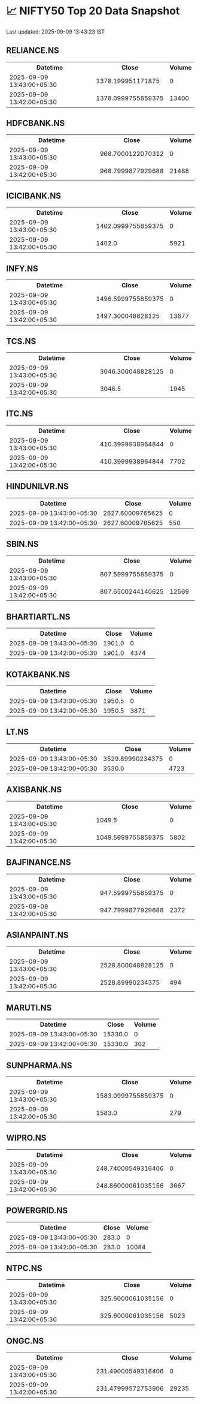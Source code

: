 # 📈 NIFTY50 Top 20 Data Snapshot

Last updated: 2025-09-09 13:43:23 IST

## RELIANCE.NS

<table>
  <tr><th>Datetime</th><th>Close</th><th>Volume</th></tr>
  <tr><td>2025-09-09 13:43:00+05:30</td><td>1378.199951171875</td><td>0</td></tr>
  <tr><td>2025-09-09 13:42:00+05:30</td><td>1378.0999755859375</td><td>13400</td></tr>
</table>

## HDFCBANK.NS

<table>
  <tr><th>Datetime</th><th>Close</th><th>Volume</th></tr>
  <tr><td>2025-09-09 13:43:00+05:30</td><td>968.7000122070312</td><td>0</td></tr>
  <tr><td>2025-09-09 13:42:00+05:30</td><td>968.7999877929688</td><td>21488</td></tr>
</table>

## ICICIBANK.NS

<table>
  <tr><th>Datetime</th><th>Close</th><th>Volume</th></tr>
  <tr><td>2025-09-09 13:43:00+05:30</td><td>1402.0999755859375</td><td>0</td></tr>
  <tr><td>2025-09-09 13:42:00+05:30</td><td>1402.0</td><td>5921</td></tr>
</table>

## INFY.NS

<table>
  <tr><th>Datetime</th><th>Close</th><th>Volume</th></tr>
  <tr><td>2025-09-09 13:43:00+05:30</td><td>1496.5999755859375</td><td>0</td></tr>
  <tr><td>2025-09-09 13:42:00+05:30</td><td>1497.300048828125</td><td>13677</td></tr>
</table>

## TCS.NS

<table>
  <tr><th>Datetime</th><th>Close</th><th>Volume</th></tr>
  <tr><td>2025-09-09 13:43:00+05:30</td><td>3046.300048828125</td><td>0</td></tr>
  <tr><td>2025-09-09 13:42:00+05:30</td><td>3046.5</td><td>1945</td></tr>
</table>

## ITC.NS

<table>
  <tr><th>Datetime</th><th>Close</th><th>Volume</th></tr>
  <tr><td>2025-09-09 13:43:00+05:30</td><td>410.3999938964844</td><td>0</td></tr>
  <tr><td>2025-09-09 13:42:00+05:30</td><td>410.3999938964844</td><td>7702</td></tr>
</table>

## HINDUNILVR.NS

<table>
  <tr><th>Datetime</th><th>Close</th><th>Volume</th></tr>
  <tr><td>2025-09-09 13:43:00+05:30</td><td>2627.60009765625</td><td>0</td></tr>
  <tr><td>2025-09-09 13:42:00+05:30</td><td>2627.60009765625</td><td>550</td></tr>
</table>

## SBIN.NS

<table>
  <tr><th>Datetime</th><th>Close</th><th>Volume</th></tr>
  <tr><td>2025-09-09 13:43:00+05:30</td><td>807.5999755859375</td><td>0</td></tr>
  <tr><td>2025-09-09 13:42:00+05:30</td><td>807.6500244140625</td><td>12569</td></tr>
</table>

## BHARTIARTL.NS

<table>
  <tr><th>Datetime</th><th>Close</th><th>Volume</th></tr>
  <tr><td>2025-09-09 13:43:00+05:30</td><td>1901.0</td><td>0</td></tr>
  <tr><td>2025-09-09 13:42:00+05:30</td><td>1901.0</td><td>4374</td></tr>
</table>

## KOTAKBANK.NS

<table>
  <tr><th>Datetime</th><th>Close</th><th>Volume</th></tr>
  <tr><td>2025-09-09 13:43:00+05:30</td><td>1950.5</td><td>0</td></tr>
  <tr><td>2025-09-09 13:42:00+05:30</td><td>1950.5</td><td>3871</td></tr>
</table>

## LT.NS

<table>
  <tr><th>Datetime</th><th>Close</th><th>Volume</th></tr>
  <tr><td>2025-09-09 13:43:00+05:30</td><td>3529.89990234375</td><td>0</td></tr>
  <tr><td>2025-09-09 13:42:00+05:30</td><td>3530.0</td><td>4723</td></tr>
</table>

## AXISBANK.NS

<table>
  <tr><th>Datetime</th><th>Close</th><th>Volume</th></tr>
  <tr><td>2025-09-09 13:43:00+05:30</td><td>1049.5</td><td>0</td></tr>
  <tr><td>2025-09-09 13:42:00+05:30</td><td>1049.5999755859375</td><td>5802</td></tr>
</table>

## BAJFINANCE.NS

<table>
  <tr><th>Datetime</th><th>Close</th><th>Volume</th></tr>
  <tr><td>2025-09-09 13:43:00+05:30</td><td>947.5999755859375</td><td>0</td></tr>
  <tr><td>2025-09-09 13:42:00+05:30</td><td>947.7999877929688</td><td>2372</td></tr>
</table>

## ASIANPAINT.NS

<table>
  <tr><th>Datetime</th><th>Close</th><th>Volume</th></tr>
  <tr><td>2025-09-09 13:43:00+05:30</td><td>2528.800048828125</td><td>0</td></tr>
  <tr><td>2025-09-09 13:42:00+05:30</td><td>2528.89990234375</td><td>494</td></tr>
</table>

## MARUTI.NS

<table>
  <tr><th>Datetime</th><th>Close</th><th>Volume</th></tr>
  <tr><td>2025-09-09 13:43:00+05:30</td><td>15330.0</td><td>0</td></tr>
  <tr><td>2025-09-09 13:42:00+05:30</td><td>15330.0</td><td>302</td></tr>
</table>

## SUNPHARMA.NS

<table>
  <tr><th>Datetime</th><th>Close</th><th>Volume</th></tr>
  <tr><td>2025-09-09 13:43:00+05:30</td><td>1583.0999755859375</td><td>0</td></tr>
  <tr><td>2025-09-09 13:42:00+05:30</td><td>1583.0</td><td>279</td></tr>
</table>

## WIPRO.NS

<table>
  <tr><th>Datetime</th><th>Close</th><th>Volume</th></tr>
  <tr><td>2025-09-09 13:43:00+05:30</td><td>248.74000549316406</td><td>0</td></tr>
  <tr><td>2025-09-09 13:42:00+05:30</td><td>248.86000061035156</td><td>3667</td></tr>
</table>

## POWERGRID.NS

<table>
  <tr><th>Datetime</th><th>Close</th><th>Volume</th></tr>
  <tr><td>2025-09-09 13:43:00+05:30</td><td>283.0</td><td>0</td></tr>
  <tr><td>2025-09-09 13:42:00+05:30</td><td>283.0</td><td>10084</td></tr>
</table>

## NTPC.NS

<table>
  <tr><th>Datetime</th><th>Close</th><th>Volume</th></tr>
  <tr><td>2025-09-09 13:43:00+05:30</td><td>325.6000061035156</td><td>0</td></tr>
  <tr><td>2025-09-09 13:42:00+05:30</td><td>325.6000061035156</td><td>5023</td></tr>
</table>

## ONGC.NS

<table>
  <tr><th>Datetime</th><th>Close</th><th>Volume</th></tr>
  <tr><td>2025-09-09 13:43:00+05:30</td><td>231.49000549316406</td><td>0</td></tr>
  <tr><td>2025-09-09 13:42:00+05:30</td><td>231.47999572753906</td><td>29235</td></tr>
</table>

